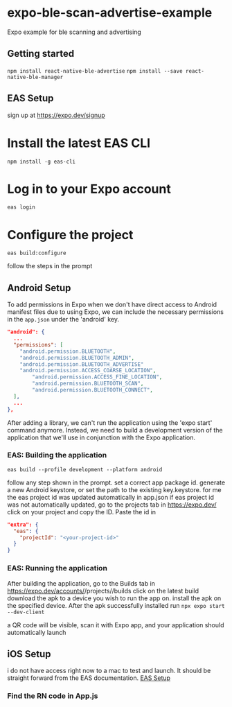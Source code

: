 # expo-ble-scan-advertise-example
Expo example for ble scanning and advertising

## Getting started
`npm install react-native-ble-advertise`
`npm install --save react-native-ble-manager`

## EAS Setup
sign up at https://expo.dev/signup

# Install the latest EAS CLI
`npm install -g eas-cli`

# Log in to your Expo account
`eas login`

# Configure the project
`eas build:configure`

follow the steps in the prompt
## Android Setup

To add permissions in Expo when we don't have direct access to Android manifest files due to using Expo, we can include
the necessary permissions in the `app.json` under the 'android' key.

```json
"android": {
  ...
  "permissions": [
    "android.permission.BLUETOOTH",
    "android.permission.BLUETOOTH_ADMIN",
    "android.permission.BLUETOOTH_ADVERTISE"
    "android.permission.ACCESS_COARSE_LOCATION",
		"android.permission.ACCESS_FINE_LOCATION",
		"android.permission.BLUETOOTH_SCAN",
		"android.permission.BLUETOOTH_CONNECT",
  ],
  ...
},
```

After adding a library, we can't run the application using the 'expo start' command anymore. Instead, we need to build
a development version of the application that we'll use in conjunction with the Expo application.

### EAS: Building the application
`eas build --profile development --platform android`

follow any step shown in the prompt. set a correct app package id. generate a new Android keystore, or set the path to the existing key.keystore. for me the eas project id was updated automatically in app.json
if eas project id was not automatically updated, go to the projects tab in https://expo.dev/ click on your project and copy the ID. Paste the id in 
```json
"extra": {
  "eas": {
    "projectId": "<your-project-id>"
  }
}
```
### EAS: Running the application
After building the application, go to the Builds tab in https://expo.dev/accounts/<account-name>/projects/<project-name>/builds click on the latest build download the apk to a device you wish to run the app on.
install the apk on the specified device. After the apk successfully installed run
`npx expo start --dev-client`

a QR code will be visible, scan it with Expo app, and your application should automatically launch
## iOS Setup
i do not have access right now to a mac to test and launch. It should be straight forward from the EAS documentation. [EAS Setup](https://docs.expo.dev/build/setup/)

### Find the RN code in App.js



